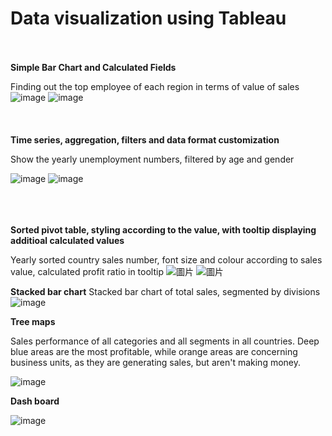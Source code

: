 # Data visualization using Tableau
<br></br>
**Simple Bar Chart and Calculated Fields**

Finding out the top employee of each region in terms of value of sales
![image](https://user-images.githubusercontent.com/80243823/129515240-bf3698de-98c4-4179-82b0-b89fdfeaf948.png)
![image](https://user-images.githubusercontent.com/80243823/129515382-0af91517-9e90-40bc-acf0-ed4a08745c66.png)
<br></br>
<br></br>
**Time series, aggregation, filters and data format customization**

Show the yearly unemployment numbers, filtered by age and gender

![image](https://user-images.githubusercontent.com/80243823/129518579-900c7708-bf58-4429-a482-ef2895c74d28.png)
![image](https://user-images.githubusercontent.com/80243823/129518679-6419bc85-2f96-4a9e-9dc3-d301f88f2f12.png)
<br></br>
<br></br>

**Sorted pivot table, styling according to the value, with tooltip displaying additioal calculated values**

Yearly sorted country sales number, font size and colour according to sales value, calculated profit ratio in tooltip
![圖片](https://user-images.githubusercontent.com/80243823/129576231-9b9fce74-81d0-4d3a-8fef-ecd26b982757.png)
![圖片](https://user-images.githubusercontent.com/80243823/129575826-6b310763-dcbc-454e-b936-61345cd4bfb5.png)

**Stacked bar chart**
Stacked bar chart of total sales, segmented by divisions
![image](https://user-images.githubusercontent.com/80243823/129735790-f5f9fc29-bc0d-47fa-9712-5f6b07415480.png)


**Tree maps**

Sales performance of all categories and all segments in all countries. Deep blue areas are the most profitable, while orange areas are concerning business units, as they are generating sales, but aren't making money.

![image](https://user-images.githubusercontent.com/80243823/129737166-ab59d374-6a74-4457-bcf9-19c3e0cae0c2.png)


**Dash board**

![image](https://user-images.githubusercontent.com/80243823/129584769-5f5daf23-69c9-4141-9865-f6a91b72d78a.png)
